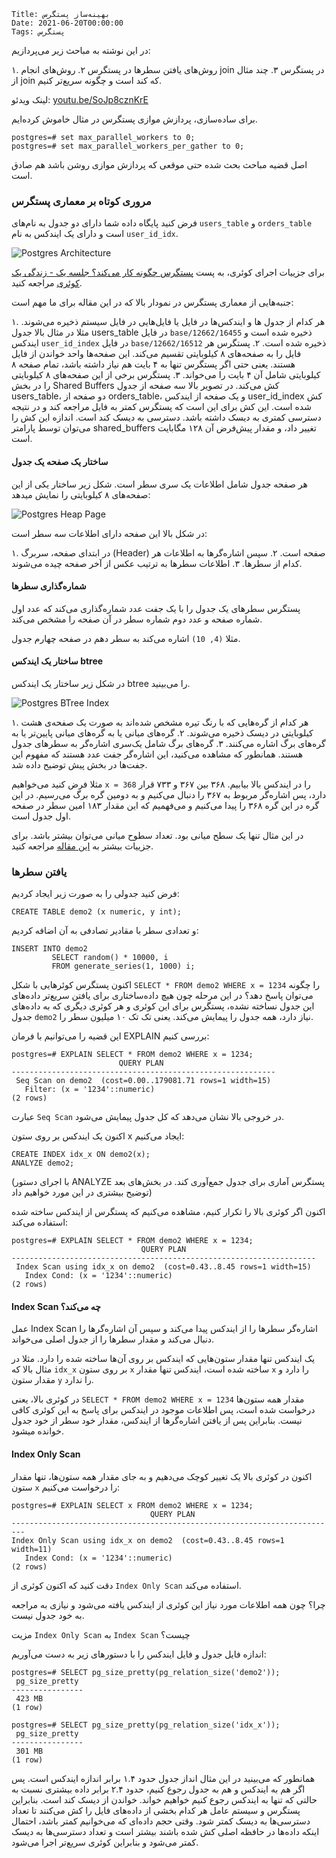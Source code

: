     Title: بهینه‌ساز پستگرس
    Date: 2021-06-20T00:00:00
    Tags: پستگرس

در این نوشته به مباحث زیر می‌پردازیم:

۱. روش‌های یافتن سطرها در پستگرس
۲. روش‌های انجام join در پستگرس
۳. چند مثال از join که کند است و چگونه سریع‌تر کنیم.

لینک ویدئو: [youtu.be/SoJp8cznKrE](https://youtu.be/SoJp8cznKrE)

<!-- more -->

برای ساده‌سازی، پردازش موازی پستگرس در مثال خاموش کرده‌ایم.

```
postgres=# set max_parallel_workers to 0;
postgres=# set max_parallel_workers_per_gather to 0;
```

اصل قضیه مباحث بحث شده حتی موقعی که پردازش موازی روشن باشد هم صادق است.

### مروری کوتاه بر معماری پستگرس

فرض کنید پایگاه داده شما دارای دو جدول به نام‌های `users_table` و `orders_table` است و دارای یک ایندکس به نام `user_id_idx`.

   ![Postgres Architecture](/img/postgres-architecture.svg)

برای جزییات اجرای کوئری، به پست 
[پستگرس چگونه کار می‌کند؟ جلسه یک - زندگی یک کوئری](/fa/2021/04/پستگرس-چگونه-کار-می-کند-جلسه-یک-زندگی-یک-کوئری.html)
مراجعه کنید.

جنبه‌هایی از معماری پستگرس در نمودار بالا که در این مقاله برای ما مهم است:

۱. هر کدام از جدول ها و ایندکس‌ها در فایل یا فایل‌هایی در فایل سیستم ذخیره می‌شوند. مثلا در مثال بالا جدول users_table در فایل `base/12662/16455`
ذخیره شده است و ایندکس `user_id_index` در فایل `base/12662/16512` ذخیره شده است.
۲. پستگرس هر فایل را به صفحه‌های ۸ کیلوبایتی تقسیم می‌کند. این صفحه‌ها واحد خواندن از فایل هستند. یعنی حتی اگر پستگرس تنها به ۴ بایت هم نیاز داشته باشد،
تمام صفحه ۸ کیلوبایتی شامل آن ۴ بایت را می‌خواند.
۳. پستگرس برخی از این صفحه‌های ۸ کیلوبایتی را در بخش Shared Buffers کش می‌کند. در تصویر بالا سه صفحه از جدول users_table، دو صفحه از orders_table، و یک صفحه از
ایندکس user_id_index کش شده است. این کش برای این است که پستگرس کمتر به فایل مراجعه کند و در نتیجه دسترسی کمتری به دیسک داشته باشد. دسترسی به دیسک کند است.
اندازه این کش را می‌توان توسط پارامتر shared_buffers تغییر داد، و مقدار پیش‌فرض آن ۱۲۸ مگابایت است.


#### ساختار یک صفحه یک جدول

هر صفحه جدول شامل اطلاعات یک سری سطر است. شکل زیر ساختار یکی از این صفحه‌های ۸ کیلوبایتی را نمایش میدهد:


   ![Postgres Heap Page](/img/pg-page.png)

در شکل بالا این صفحه دارای اطلاعات سه سطر است:

۱. در ابتدای صفحه، سربرگ (Header) صفحه است.
۲. سپس اشاره‌گرها به اطلاعات هر کدام از سطرها.
۳. اطلاعات سطرها به ترتیب عکس از آخر صفحه چیده می‌شوند.

#### شماره‌گذاری سطرها

پستگرس سطرهای یک جدول را با یک جفت عدد شماره‌گذاری می‌کند که عدد اول شماره صفحه و عدد دوم شماره سطر در آن صفحه را مشخص می‌کند.

مثلا `(4, 10)` اشاره می‌کند به سطر دهم در صفحه چهارم جدول.

#### ساختار یک ایندکس btree

در شکل زیر ساختار یک ایندکس btree را می‌بینید.

   ![Postgres BTree Index](/img/btree-index.png)

۱. هر کدام از گره‌هایی که با رنگ تیره مشخص شده‌اند به صورت یک صفحه‌ی هشت کیلوبایتی در دیسک ذخیره می‌شوند.
۲. گره‌های میانی یا به گره‌های میانی پایین‌تر یا به گره‌های برگ اشاره می‌کنند.
۳. گره‌های برگ شامل یک‌سری اشاره‌گر به سطرهای جدول هستند. همانطور که مشاهده می‌کنید، این اشاره‌گر جفت عدد هستند که مفهوم این جفت‌ها در بخش پیش توضیح داده شد.

مثلا فرض کنید می‌خواهیم `x = 368` را در ایندکس بالا بیابیم. ۳۶۸ بین ۳۶۷ و ۷۳۳ قرار دارد، پس اشاره‌گر مربوط به ۳۶۷ را دنبال می‌کنیم و به دومین گره برگ می‌رسیم. در این گره
در این گره ۳۶۸ را پیدا می‌کنیم و می‌فهمیم که این مقدار ۱۸۳ امین سطر در صفحه اول جدول است.

در این مثال تنها یک سطح میانی بود. تعداد سطوح میانی می‌توان بیشتر باشد. برای جزییات بیشتر به
[این مقاله](https://habr.com/en/company/postgrespro/blog/443284/) مراجعه کنید.


### یافتن سطرها

فرض کنید جدولی را به صورت زیر ایجاد کردیم:

```
CREATE TABLE demo2 (x numeric, y int);
```

و تعدادی سطر با مقادیر تصادفی به آن اضافه کردیم:

```
INSERT INTO demo2
         SELECT random() * 10000, i
         FROM generate_series(1, 1000) i;
```

اکنون پستگرس کوئرهایی با شکل `SELECT * FROM demo2 WHERE x = 1234` را چگونه می‌توان پاسخ دهد؟
در این مرحله چون هیچ داده‌ساختاری برای یافتن سریع‌تر داده‌های این جدول نساخته نشده، پستگرس برای این کوئری و هر کوئری دیگری که به داده‌های جدول `demo2` نیاز دارد، همه جدول را پیمایش می‌کند. یعنی تک تک ۱۰ میلیون سطر را.

این قضیه را می‌توانیم با فرمان EXPLAIN بررسی کنیم:

```
postgres=# EXPLAIN SELECT * FROM demo2 WHERE x = 1234;
                        QUERY PLAN
-----------------------------------------------------------
 Seq Scan on demo2  (cost=0.00..179081.71 rows=1 width=15)
   Filter: (x = '1234'::numeric)
(2 rows)
```

عبارت `Seq Scan` در خروجی بالا نشان می‌دهد که کل جدول پیمایش می‌شود.

اکنون یک ایندکس بر روی ستون x ایجاد می‌کنیم:

```
CREATE INDEX idx_x ON demo2(x);
ANALYZE demo2;
```

(با اجرای دستور ANALYZE پستگرس آماری برای جدول جمع‌آوری کند. در بخش‌های بعد توضیح بیشتری در این مورد خواهیم داد)

اکنون اگر کوئری بالا را تکرار کنیم، مشاهده می‌کنیم که پستگرس از ایندکس ساخته شده استفاده می‌کند:

```
postgres=# EXPLAIN SELECT * FROM demo2 WHERE x = 1234;
                             QUERY PLAN
--------------------------------------------------------------------
 Index Scan using idx_x on demo2  (cost=0.43..8.45 rows=1 width=15)
   Index Cond: (x = '1234'::numeric)
(2 rows)
```

#### Index Scan چه می‌کند؟

عمل Index Scan اشاره‌گر سطرها را از ایندکس پیدا می‌کند و سپس آن اشاره‌گرها را دنبال می‌کند و مقدار سطرها را از جدول اصلی می‌خواند.

یک ایندکس تنها مقدار ستون‌هایی که ایندکس بر روی آن‌ها ساخته شده را دارد. مثلا در مثال بالا که `idx_x` بر روی ستون `x` ساخته شده است،
ایندکس تنها مقدار `x` را دارد و مقدار ستون `y` را ندارد.

در کوئری بالا، یعنی ‍`SELECT * FROM demo2 WHERE x = 1234` مقدار همه ستون‌ها درخواست شده است، پس اطلاعات موجود در ایندکس برای پاسخ به این کوئری
کافی نیست. بنابراین پس از یافتن اشاره‌گرها از ایندکس، مقدار خود سطر از خود جدول خوانده میشود.

#### Index Only Scan

اکنون در کوئری بالا یک تغییر کوچک می‌دهیم و به جای مقدار همه ستون‌ها، تنها مقدار ستون `x` را درخواست می‌کنیم:

```
postgres=# EXPLAIN SELECT x FROM demo2 WHERE x = 1234;
                               QUERY PLAN                                
------------------------------------------------------------------------- 
Index Only Scan using idx_x on demo2  (cost=0.43..8.45 rows=1 width=11)
   Index Cond: (x = '1234'::numeric)
(2 rows)
```

دقت کنید که اکنون کوئری از `Index Only Scan` استفاده می‌کند.

چرا؟ چون همه اطلاعات مورد نیاز این کوئری از ایندکس یافته می‌شود و نیازی به مراجعه به خود جدول نیست.

مزیت `Index Only Scan` به `Index Scan` چیست؟

اندازه فایل جدول و فایل ایندکس را با دستورهای زیر به دست می‌آوریم:

```
postgres=# SELECT pg_size_pretty(pg_relation_size('demo2'));
 pg_size_pretty
----------------
 423 MB
(1 row)

postgres=# SELECT pg_size_pretty(pg_relation_size('idx_x'));
 pg_size_pretty
----------------
 301 MB
(1 row)
```

همانطور که می‌بینید در این مثال انداز جدول حدود ۱.۴ برابر اندازه ایندکس است. پس اگر هم به ایندکس و هم به جدول رجوع کنیم، حدود ۲.۴ برابر
داده بیشتری نسبت به حالتی که تنها به ایندکس رجوع کنیم خواهیم خواند. خواندن از دیسک کند است.
بنابراین پستگرس و سیستم عامل هر کدام بخشی از داده‌های فایل را کش می‌کنند تا تعداد دسترسی‌ها به دیسک کمتر شود.
وقتی حجم داده‌ای که می‌خوانیم کمتر باشد، احتمال اینکه داده‌ها در حافظه اصلی کش شده باشند بیشتر است و تعداد دسترسی‌ها به دیسک کمتر می‌شود و
بنابراین کوئری سریع‌تر اجرا می‌شود.

